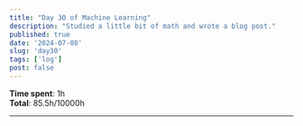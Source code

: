 ```yaml
---
title: "Day 30 of Machine Learning"
description: "Studied a little bit of math and wrote a blog post."
published: true
date: '2024-07-08'
slug: 'day30'
tags: ['log']
post: false
---
```

<script>
    import Image from '$lib/components/Image.svelte';
</script>

**Time spent**: 1h<br /> **Total**: 85.5h/10000h

___
